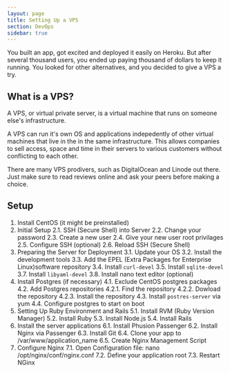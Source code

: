 ```yaml
---
layout: page
title: Setting Up a VPS
section: DevOps
sidebar: true
---
```


You built an app, got excited and deployed it easily on Heroku. But after several thousand users, you ended up paying thousand of dollars to keep it running. You looked for other alternatives, and you decided to give a VPS a try.

## What is a VPS?

A VPS, or virtual private server, is a virtual machine that runs on someone else's infrastructure.

A VPS can run it's own OS and applications indepedently of other virtual machines that live in the in the same infrastructure. This allows companies to sell access, space and time in their servers to various customers without conflicting to each other.

There are many VPS prodivers, such as DigitalOcean and Linode out there. Just make sure to read reviews online and ask your peers before making a choice.

## Setup

1. Install CentOS (it might be preinstalled)
2. Initial Setup
  2.1. SSH (Secure Shell) into Server
  2.2. Change your password
  2.3. Create a new user
  2.4. Give your new user root privilages
  2.5. Configure SSH (optional)
  2.6. Reload SSH (Secure Shell)
3. Preparing the Server for Deployment
  3.1. Update your OS
  3.2. Install the development tools
  3.3. Add the EPEL (Extra Packages for Enterprise Linux)software repository
  3.4. Install `curl-devel`
  3.5. Install `sqlite-devel`
  3.7. Install `libyaml-devel`
  3.8. Install nano text editor (optional)
4. Install Postgres (if necessary)
  4.1. Exclude CentOS postgres packages
  4.2. Add Postgres repositories
    4.2.1. Find the repository
    4.2.2. Dowload the repository
    4.2.3. Install the repository
  4.3. Install `postres-server` via yum
  4.4. Configure postgres to start on boot
5. Setting Up Ruby Environment and Rails
  5.1. Install RVM (Ruby Version Manager)
  5.2. Install Ruby
  5.3. Install Node.js
  5.4. Install Rails
6. Install the server applications
  6.1. Install Phusion Passenger
  6.2. Install Nginx via Passenger
  6.3. Install Git
  6.4. Clone your app to /var/www/application_name
  6.5. Create Nginx Management Script
7. Configure Nginx
  7.1. Open Configuration file: nano /opt/nginx/conf/nginx.conf
  7.2. Define your application root
  7.3. Restart NGinx